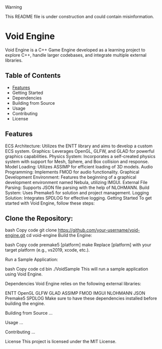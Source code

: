 > [!WARNING]
> This README file is under construction and could contain misinformation.

# Void Engine
Void Engine is a C++ Game Engine developed as a learning project to explore C++, handle larger codebases, and integrate multiple external libraries.

## Table of Contents
- [Features](#features)
- Getting Started
- Dependencies
- Building from Source
- Usage
- Contributing
- License

## Features  
ECS Architecture: Utilizes the ENTT library and aims to develop a custom ECS system.
Graphics: Leverages OpenGL, GLFW, and GLAD for powerful graphics capabilities.
Physics System: Incorporates a self-created physics system with support for Mesh, Sphere, and Box collision and response.
Model Loading: Utilizes ASSIMP for efficient loading of 3D models.
Audio Programming: Implements FMOD for audio functionality.
Graphical Development Environment: Features the beginning of a graphical development environment named Nebula, utilizing IMGUI.
External File Parsing: Supports JSON file parsing with the help of NLOHMANN.
Build System: Uses Premake5 for solution and project management.
Logging Solution: Integrates SPDLOG for effective logging.
Getting Started
To get started with Void Engine, follow these steps:

## Clone the Repository:

bash
Copy code
git clone https://github.com/your-username/void-engine.git
cd void-engine
Build the Engine:

bash
Copy code
premake5 [platform]
make
Replace [platform] with your target platform (e.g., vs2019, xcode, etc.).

Run a Sample Application:

bash
Copy code
cd bin
./VoidSample
This will run a sample application using Void Engine.

Dependencies
Void Engine relies on the following external libraries:

ENTT
OpenGL
GLFW
GLAD
ASSIMP
FMOD
IMGUI
NLOHMANN JSON
Premake5
SPDLOG
Make sure to have these dependencies installed before building the engine.

Building from Source
...

Usage
...

Contributing
...

License
This project is licensed under the MIT License.

